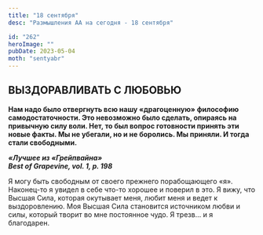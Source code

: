```yaml
---
title: "18 сентября"
desc: "Размышления АА на сегодня - 18 сентября"

id: "262"
heroImage: ""
pubDate: 2023-05-04
moth: "sentyabr"
---
```


## ВЫЗДОРАВЛИВАТЬ С ЛЮБОВЬЮ

**Нам надо было отвергнуть всю нашу «драгоценную» философию самодостаточности.
Это невозможно было сделать, опираясь на привычную силу воли. Нет, то был
вопрос готовности принять эти новые факты. Мы не убегали, но и не боролись. Мы
приняли. И тогда стали свободными.**

**_«Лучшее из «Грейпвайна»  
Best of Grapevine, vol. 1, p. 198_**

Я могу быть свободным от своего прежнего порабощающего «я». Наконец-то я
увидел в себе что-то хорошее и поверил в это. Я вижу, что Высшая Сила, которая
окутывает меня, любит меня и ведет к выздоровлению. Моя Высшая Сила становится
источником любви и силы, который творит во мне постоянное чудо. Я трезв… и я
благодарен.
